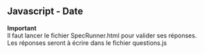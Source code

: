 ## Javascript - Date
**Important**  
Il faut lancer le fichier SpecRunner.html pour valider ses réponses.  
Les réponses seront à écrire dans le fichier questions.js
